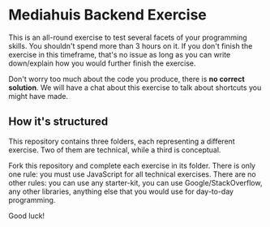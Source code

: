 # Mediahuis Backend Exercise

This is an all-round exercise to test several facets of your programming skills. You shouldn't spend more than 3 hours on it. If you don't finish the exercise in this timeframe, that's no issue as long as you can write down/explain how you would further finish the exercise.

Don't worry too much about the code you produce, there is **no correct solution**. We will have a chat about this exercise to talk about shortcuts you might have made.

## How it's structured

This repository contains three folders, each representing a different exercise. Two of them are technical, while a third is conceptual.

Fork this repository and complete each exercise in its folder. There is only one rule: you must use JavaScript for all technical exercises. There are no other rules: you can use any starter-kit, you can use Google/StackOverflow, any other libraries, anything else that you would use for day-to-day programming.

Good luck!
